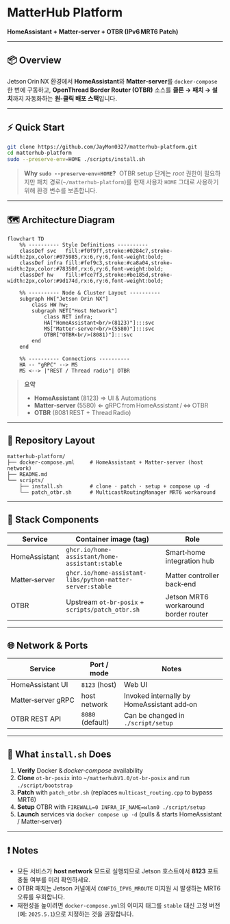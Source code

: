 # MatterHub Platform

**HomeAssistant + Matter‑server + OTBR (IPv6 MRT6 Patch)**

---

## 📦 Overview

Jetson Orin NX 환경에서 **HomeAssistant**와 **Matter‑server**를 `docker‑compose` 한 번에 구동하고, **OpenThread Border Router (OTBR)** 소스를 **클론 → 패치 → 설치**까지 자동화하는 **원‑클릭 배포 스택**입니다.

---

## ⚡ Quick Start

```bash
git clone https://github.com/JayMon0327/matterhub-platform.git
cd matterhub-platform
sudo --preserve-env=HOME ./scripts/install.sh
```

> **Why `sudo --preserve-env=HOME`?**  OTBR setup 단계는 *root* 권한이 필요하지만 패치 경로(`~/matterhub-platform`)를 현재 사용자 `HOME` 그대로 사용하기 위해 환경 변수를 보존합니다.

---

## 🗺️ Architecture Diagram

```mermaid
flowchart TD
    %% ---------- Style Definitions ----------
    classDef svc   fill:#f0f9ff,stroke:#0284c7,stroke-width:2px,color:#075985,rx:6,ry:6,font-weight:bold;
    classDef infra fill:#fef9c3,stroke:#ca8a04,stroke-width:2px,color:#78350f,rx:6,ry:6,font-weight:bold;
    classDef hw    fill:#fce7f3,stroke:#be185d,stroke-width:2px,color:#9d174d,rx:6,ry:6,font-weight:bold;

    %% ---------- Node & Cluster Layout ----------
    subgraph HW["Jetson Orin NX"]
        class HW hw;
        subgraph NET["Host Network"]
            class NET infra;
            HA["HomeAssistant<br/>(8123)"]:::svc
            MS["Matter‑server<br/>(5580)"]:::svc
            OTBR["OTBR<br/>(8081)"]:::svc
        end
    end

    %% ---------- Connections ----------
    HA -- "gRPC" --> MS
    MS <--> |"REST / Thread radio"| OTBR
```

> **요약**
>
> * **HomeAssistant** (8123) ⇒ UI & Automations
> * **Matter‑server** (5580) ⇐ gRPC from HomeAssistant / ⇔ OTBR
> * **OTBR** (8081 REST + Thread Radio)

---

## 📁 Repository Layout

```text
matterhub-platform/
├── docker-compose.yml     # HomeAssistant + Matter‑server (host network)
├── README.md
└── scripts/
    ├── install.sh         # clone · patch · setup + compose up -d
    └── patch_otbr.sh      # MulticastRoutingManager MRT6 workaround
```

---

## 🧩 Stack Components

| Service       | Container image (tag)                                     | Role                                 |
| ------------- | --------------------------------------------------------- | ------------------------------------ |
| HomeAssistant | `ghcr.io/home-assistant/home-assistant:stable`            | Smart‑home integration hub           |
| Matter‑server | `ghcr.io/home-assistant-libs/python-matter-server:stable` | Matter controller back‑end           |
| OTBR          | Upstream `ot-br-posix` + `scripts/patch_otbr.sh`          | Jetson MRT6 workaround border router |

---

## 🌐 Network & Ports

| Service            | Port / mode      | Notes                                      |
| ------------------ | ---------------- | ------------------------------------------ |
| HomeAssistant UI   | `8123` (host)    | Web UI                                     |
| Matter‑server gRPC | host network     | Invoked internally by HomeAssistant add‑on |
| OTBR REST API      | `8080` (default) | Can be changed in `./script/setup`         |

---

## 🚀 What `install.sh` Does

1. **Verify** Docker & *docker‑compose* availability
2. **Clone** `ot-br-posix` into `~/matterhubV1.0/ot-br-posix` and run `./script/bootstrap`
3. **Patch** with `patch_otbr.sh` (replaces `multicast_routing.cpp` to bypass MRT6)
4. **Setup** OTBR with `FIREWALL=0 INFRA_IF_NAME=wlan0 ./script/setup`
5. **Launch** services via `docker compose up -d` (pulls & starts HomeAssistant / Matter‑server)

---

## ❗ Notes

* 모든 서비스가 **host network** 모드로 실행되므로 Jetson 호스트에서 **8123** 포트 충돌 여부를 미리 확인하세요.
* OTBR 패치는 Jetson 커널에서 `CONFIG_IPV6_MROUTE` 미지원 시 발생하는 MRT6 오류를 우회합니다.
* 재현성을 높이려면 `docker-compose.yml`의 이미지 태그를 `stable` 대신 고정 버전(예: `2025.5.1`)으로 지정하는 것을 권장합니다.

